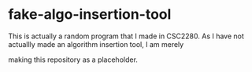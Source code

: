 # fake-algo-insertion-tool

This is actually a random program that I made in CSC2280. As I have not actuallly made an algorithm insertion tool, I am merely

making this repository as a placeholder. 

